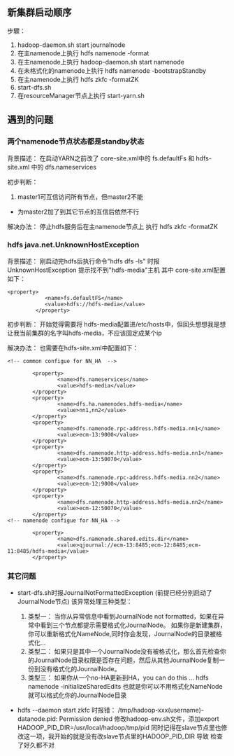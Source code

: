 ## 新集群启动顺序

步驟：
1. hadoop-daemon.sh start journalnode
2. 在主namenode上执行 hdfs namenode -format
3. 在主namenode上执行  hadoop-daemon.sh start namenode
4. 在未格式化的namenode上执行 hdfs namenode -bootstrapStandby
5. 在主namenode上执行 hdfs zkfc -formatZK
6. start-dfs.sh
7. 在resourceManager节点上执行 start-yarn.sh

## 遇到的问题

### 两个namenode节点状态都是standby状态
背景描述：
	在启动YARN之前改了 core-site.xml中的 fs.defaultFs 和 hdfs-site.xml 中的 dfs.nameservices
	
初步判断：
1. master1可互信访问所有节点，但master2不能
+ 为master2加了到其它节点的互信后依然不行

解决办法：
停止hdfs服务后在主namenode节点上 执行 hdfs zkfc -formatZK

### hdfs java.net.UnknownHostException
背景描述：
	刚启动完hdfs后执行命令“hdfs dfs -ls" 时报 UnknownHostException 提示找不到"hdfs-media"主机
其中 core-site.xml配置如下：
``` shell
<property>
            <name>fs.defaultFS</name>
            <value>hdfs://hdfs-media</value>
         </property>

```

初步判断：
	开始觉得需要将 hdfs-media配置进/etc/hosts中，但回头想想我是想让我当前集群的名字叫hdfs-media，不应该固定成某个ip
	
解决办法：
也需要在hdfs-site.xml中配置如下：
``` shell
<!-- common configue for NN_HA  -->

        <property>
                <name>dfs.nameservices</name>
                <value>hdfs-media</value>
        </property>
        <property>
                <name>dfs.ha.namenodes.hdfs-media</name>
                <value>nn1,nn2</value>
        </property>
        <property>
                <name>dfs.namenode.rpc-address.hdfs-media.nn1</name>
                <value>ecm-13:9000</value>
        </property>
        <property>
                <name>dfs.namenode.http-address.hdfs-media.nn1</name>
                <value>ecm-13:50070</value>
        </property>
        <property>
                <name>dfs.namenode.rpc-address.hdfs-media.nn2</name>
                <value>ecm-12:9000</value>
        </property>
        <property>
                <name>dfs.namenode.http-address.hdfs-media.nn2</name>
                <value>ecm-12:50070</value>
        </property>
<!-- namenode configue for NN_HA -->

        <property>
                <name>dfs.namenode.shared.edits.dir</name>
                <value>qjournal://ecm-13:8485;ecm-12:8485;ecm-11:8485/hdfs-media</value>
        </property>

```

### 其它问题

+ start-dfs.sh时报JournalNotFormattedException  (前提已经分别启动了JournalNode节点)
	该异常处理三种类型：
	1. 类型一：
		当你从异常信息中看到JournalNode not formatted，如果在异常中看到三个节点都提示需要格式化JournalNode。
		如果你是新建集群，你可以重新格式化NameNode,同时你会发现，JournalNode的目录被格式化…
	2. 类型二：
		如果只是其中一个JournalNode没有被格式化，那么首先检查你的JournalNode目录权限是否存在问题，然后从其他JournalNode复制一份到没有格式化的JournalNode。
	3. 类型三：
		如果你从一个no-HA更新到HA，you can do this …
		hdfs namenode -initializeSharedEdits
		也就是你可以不用格式化NameNode就可以格式化你的JournalNode目录


+ hdfs --daemon start zkfc 时报错：
 /tmp/hadoop-xxx(username)-datanode.pid: Permission denied
修改hadoop-env.sh文件，添加export HADOOP_PID_DIR=/usr/local/hadoop/tmp/pid  同时记得在slave节点里也修改这一项，我开始的就是没有改slave节点里的HADOOP_PID_DIR 导致 检查了好久都不对







